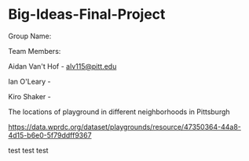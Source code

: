 # Big-Ideas-Final-Project

Group Name: 

Team Members:

Aidan Van't Hof - alv115@pitt.edu

Ian O'Leary - 

Kiro Shaker - 

The locations of playground in different neighborhoods in Pittsburgh

https://data.wprdc.org/dataset/playgrounds/resource/47350364-44a8-4d15-b6e0-5f79ddff9367 

test test test

